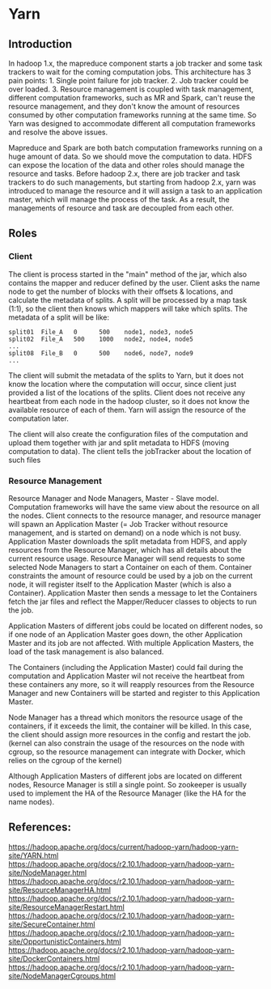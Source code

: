 # Yarn

## Introduction
In hadoop 1.x, the mapreduce component starts a job tracker and some task trackers to wait for the coming computation jobs.
This architecture has 3 pain points: 1. Single point failure for job tracker. 2. Job tracker could be over loaded. 
3. Resource management is coupled with task management, different computation frameworks, such as MR and Spark, can't 
reuse the resource management, and they don't know the amount of resources consumed by other computation frameworks 
running at the same time. So Yarn was designed to accommodate different all computation frameworks and resolve the above
issues.   

Mapreduce and Spark are both batch computation frameworks running on a huge amount of data. So we should move the computation to data.
HDFS can expose the location of the data and other roles should manage the resource and tasks. Before hadoop 2.x, there
are job tracker and task trackers to do such managements, but starting from hadoop 2.x, yarn was introduced to manage the
resource and it will assign a task to an application master, which will manage the process of the task. As a result, the 
managements of resource and task are decoupled from each other.

## Roles

### Client
The client is process started in the "main" method of the jar, which also contains the mapper and reducer defined by the
user. Client asks the name node to get the number of blocks with their offsets & locations, and calculate the metadata of
splits. A split will be processed by a map task (1:1), so the client then knows which mappers will take which splits. The
metadata of a split will be like:
```
split01  File_A   0      500    node1, node3, node5
split02  File_A   500    1000   node2, node4, node5
...
split08  File_B   0      500    node6, node7, node9
...
``` 
The client will submit the metadata of the splits to Yarn, but it does not know the location where the computation will
occur, since client just provided a list of the locations of the splits. Client does not receive any heartbeat 
from each node in the hadoop cluster, so it does not know the available resource of each of them. Yarn will assign the
resource of the computation later.  

The client will also create the configuration files of the computation and upload them together with jar and split metadata
to HDFS (moving computation to data). The client tells the jobTracker about the location of such files  

### Resource Management
Resource Manager and Node Managers, Master - Slave model. Computation frameworks will have the same view about the resource 
on all the nodes. Client connects to the resource manager, and resource manager will spawn an Application Master (= Job Tracker
without resource management, and is started on demand) on a node which is not busy. Application Master downloads the split 
metadata from HDFS, and apply resources from the Resource Manager, which has all details about the 
current resource usage. Resource Manager will send requests to some selected Node Managers to start a Container on each 
of them. Container constraints the amount of resource could be used by a job on the current node, it will register itself
to the Application Master (which is also a Container). Application Master then sends a message to let the Containers fetch
the jar files and reflect the Mapper/Reducer classes to objects to run the job.  

Application Masters of different jobs could be located on different nodes, so if one node of an Application Master goes down, 
the other Application Master and its job are not affected. With multiple Application Masters, the load of the task 
management is also balanced.  

The Containers (including the Application Master) could fail during the computation and Application Master wil not receive
the heartbeat from these containers any more, so it will reapply resources from the Resource Manager and new Containers 
will be started and register to this Application Master.   

Node Manager has a thread which monitors the resource usage of the containers, if it exceeds the limit, the container 
will be killed. In this case, the client should assign more resources in the config and restart the job. (kernel can also
constrain the usage of the resources on the node with cgroup, so the resource management can integrate with Docker, which
relies on the cgroup of the kernel)

Although Application Masters of different jobs are located on different nodes, Resource Manager is still a single point. 
So zookeeper is usually used to implement the HA of the Resource Manager (like the HA for the name nodes). 

## References:
https://hadoop.apache.org/docs/current/hadoop-yarn/hadoop-yarn-site/YARN.html  
https://hadoop.apache.org/docs/r2.10.1/hadoop-yarn/hadoop-yarn-site/NodeManager.html  
https://hadoop.apache.org/docs/r2.10.1/hadoop-yarn/hadoop-yarn-site/ResourceManagerHA.html  
https://hadoop.apache.org/docs/r2.10.1/hadoop-yarn/hadoop-yarn-site/ResourceManagerRestart.html  
https://hadoop.apache.org/docs/r2.10.1/hadoop-yarn/hadoop-yarn-site/SecureContainer.html  
https://hadoop.apache.org/docs/r2.10.1/hadoop-yarn/hadoop-yarn-site/OpportunisticContainers.html  
https://hadoop.apache.org/docs/r2.10.1/hadoop-yarn/hadoop-yarn-site/DockerContainers.html  
https://hadoop.apache.org/docs/r2.10.1/hadoop-yarn/hadoop-yarn-site/NodeManagerCgroups.html  